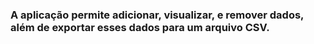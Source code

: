### A aplicação permite adicionar, visualizar, e remover dados, além de exportar esses dados para um arquivo CSV.
